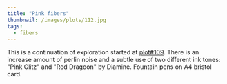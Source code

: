 ```yaml
---
title: "Pink fibers"
thumbnail: /images/plots/112.jpg
tags:
  - fibers
---
```


This is a continuation of exploration started at [plot#109](/plots/109).
There is an increase amount of perlin noise and a subtle use of two different ink tones: "Pink Glitz" and "Red Dragoon" by Diamine. Fountain pens on A4 bristol card.
